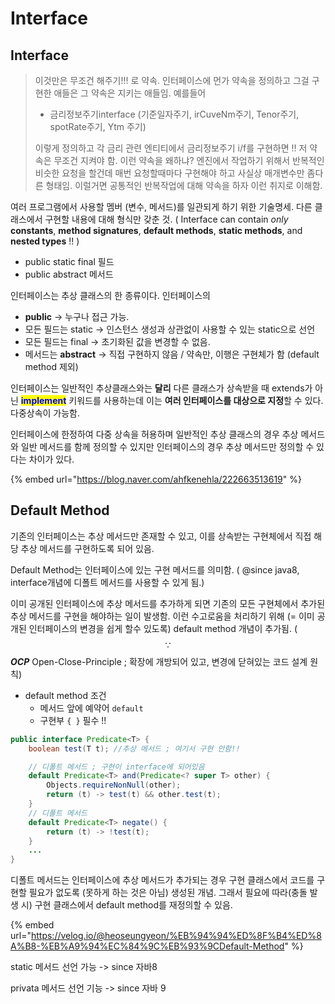 # Interface

## Interface

> 이것만은 무조건 해주기!!! 로 약속. 인터페이스에 먼가 약속을 정의하고 그걸 구현한 애들은 그 약속은 지키는 애들임. 예를들어 &#x20;
>
> * 금리정보주기interface (기준일자주기, irCuveNm주기, Tenor주기, spotRate주기, Ytm 주기) &#x20;
>
> 이렇게 정의하고 각 금리 관련 엔티티에서 금리정보주기 i/f를 구현하면 !! 저 약속은 무조건 지켜야 함.  이런 약속을 왜하냐? 엔진에서 작업하기 위해서 반복적인 비슷한 요청을 할건데 매번 요청할때마다 구현해야 하고 사실상 매개변수만 좀다른 형태임. 이럴거면 공통적인 반복작업에 대해 약속을 하자 이런 취지로 이해함. &#x20;

여러 프로그램에서 사용할 멤버 (변수, 메서드)를 일관되게 하기 위한 기술명세. 다른 클래스에서 구현할 내용에 대해 형식만 갖춘 것. ( Interface can contain _only_ **constants**, **method signatures**, **default methods**, **static methods**, and **nested types** !! )

* public static final 필드
* public abstract 메서드&#x20;

인터페이스는 추상 클래스의 한 종류이다. 인터페이스의 &#x20;

* &#x20;**public** -> 누구나 접근 가능.&#x20;
* 모든 필드는 static -> 인스턴스 생성과 상관없이 사용할 수 있는 static으로 선언
* 모든 필드는 final -> 초기화된 값을 변경할 수 없음. &#x20;
* 메서드는 **abstract** -> 직접 구현하지 않음 / 약속만, 이행은 구현체가 함 (default method 제외)

인터페이스는 일반적인 추상클래스와는 **달리** 다른 클래스가 상속받을 때 extends가 아닌 <mark style="color:blue;">**implement**</mark> 키워드를 사용하는데 이는 **여러 인터페이스를 대상으로 지정**할 수 있다. 다중상속이 가능함. &#x20;

인터페이스에 한정하여 다중 상속을 허용하며 일반적인 추상 클래스의 경우 추상 메서드와 일반 메서드를 함께 정의할 수 있지만 인터페이스의 경우 추상 메서드만 정의할 수 있다는 차이가 있다.

{% embed url="https://blog.naver.com/ahfkenehla/222663513619" %}

## Default Method&#x20;

기존의 인터페이스는 추상 메서드만 존재할 수 있고, 이를 상속받는 구현체에서 직접 해당 추상 메서드를 구현하도록 되어 있음. &#x20;

Default Method는 인터페이스에 있는 구현 메서드를 의미함. ( @since java8, interface개념에 디폴트 메서드를 사용할 수 있게 됨.)

이미 공개된 인터페이스에 추상 메서드를 추가하게 되면 기존의 모든 구현체에서 추가된 추상 메서드를 구현을 해야하는 일이 발생함. 이런 수고로움을 처리하기 위해 (= 이미 공개된 인터페이스의 변경을 쉽게 할수 있도록) default method 개념이 추가됨. ( $$\because$$_**OCP**_ Open-Close-Principle ; 확장에 개방되어 있고, 변경에 닫혀있는 코드 설계 원칙)

* default method 조건&#x20;
  * 메서드 앞에 예약어 `default`
  * 구현부 `{ }` 필수 !!&#x20;

```java
public interface Predicate<T> { 
    boolean test(T t); //추상 메서드 ; 여기서 구현 안함!!  

    // 디폴트 메서드 ; 구현이 interface에 되어있음  
    default Predicate<T> and(Predicate<? super T> other) {
        Objects.requireNonNull(other);
        return (t) -> test(t) && other.test(t);
    }
    // 디폴트 메서드 
    default Predicate<T> negate() {
        return (t) -> !test(t);
    }
    ...
}
```

디폴트 메서드는 인터페이스에 추상 메서드가 추가되는 경우 구현 클래스에서 코드를 구현할 필요가 없도록 (못하게 하는 것은 아님) 생성된 개념. 그래서 필요에 따라(충돌 발생 시) 구현 클래스에서 default method를 재정의할 수 있음.&#x20;

{% embed url="https://velog.io/@heoseungyeon/%EB%94%94%ED%8F%B4%ED%8A%B8-%EB%A9%94%EC%84%9C%EB%93%9CDefault-Method" %}

static 메서드 선언 가능 -> since 자바8&#x20;

privata 메서드 선언 기능 -> since 자바 9&#x20;
